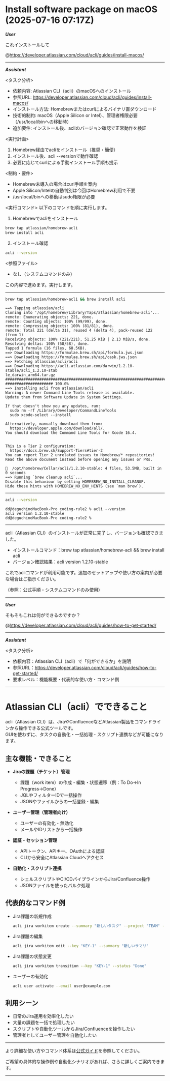 <!-- Generated by SpecStory -->

# Install software package on macOS (2025-07-16 07:17Z)

_**User**_

これインストールして

@https://developer.atlassian.com/cloud/acli/guides/install-macos/ 

---

_**Assistant**_

<タスク分析>
- 依頼内容: Atlassian CLI（acli）のmacOSへのインストール
- 参照URL: https://developer.atlassian.com/cloud/acli/guides/install-macos/
- インストール方法: Homebrewまたはcurlによるバイナリ直ダウンロード
- 技術的制約: macOS（Apple Silicon or Intel）、管理者権限必要（/usr/local/binへの移動時）
- 追加要件: インストール後、acliのバージョン確認で正常動作を検証

<実行計画>
1. Homebrew経由でacliをインストール（推奨・簡便）
2. インストール後、acli --versionで動作確認
3. 必要に応じてcurlによる手動インストール手順も提示

<制約・要件>
- Homebrew未導入の場合はcurl手順を案内
- Apple Silicon/Intelの自動判別は今回はHomebrew利用で不要
- /usr/local/binへの移動はsudo権限が必要

<実行コマンド>
以下のコマンドを順に実行します。

1. Homebrewでacliをインストール
```sh
brew tap atlassian/homebrew-acli
brew install acli
```
2. インストール確認
```sh
acli --version
```

<参照ファイル>
- なし（システムコマンドのみ）

この内容で進めます。実行します。

---

```bash
brew tap atlassian/homebrew-acli && brew install acli
```

```
==> Tapping atlassian/acli
Cloning into '/opt/homebrew/Library/Taps/atlassian/homebrew-acli'...
remote: Enumerating objects: 221, done.
remote: Counting objects: 100% (99/99), done.
remote: Compressing objects: 100% (81/81), done.
remote: Total 221 (delta 31), reused 4 (delta 4), pack-reused 122 (from 1)
Receiving objects: 100% (221/221), 51.25 KiB | 2.13 MiB/s, done.
Resolving deltas: 100% (58/58), done.
Tapped 1 formula (16 files, 68.5KB).
==> Downloading https://formulae.brew.sh/api/formula.jws.json
==> Downloading https://formulae.brew.sh/api/cask.jws.json
==> Fetching atlassian/acli/acli
==> Downloading https://acli.atlassian.com/darwin/1.2.10-stable/acli_1.2.10-stab
le_darwin_arm64.tar.gz
################################################################################
##################### 100.0%
==> Installing acli from atlassian/acli
Warning: A newer Command Line Tools release is available.
Update them from Software Update in System Settings.

If that doesn't show you any updates, run:
  sudo rm -rf /Library/Developer/CommandLineTools
  sudo xcode-select --install

Alternatively, manually download them from:
  https://developer.apple.com/download/all/.
You should download the Command Line Tools for Xcode 16.4.


This is a Tier 2 configuration:
  https://docs.brew.sh/Support-Tiers#tier-2
You can report Tier 2 unrelated issues to Homebrew/* repositories!
Read the above document instead before opening any issues or PRs.

🍺  /opt/homebrew/Cellar/acli/1.2.10-stable: 4 files, 53.5MB, built in 0 seconds
==> Running `brew cleanup acli`...
Disable this behaviour by setting HOMEBREW_NO_INSTALL_CLEANUP.
Hide these hints with HOMEBREW_NO_ENV_HINTS (see `man brew`).

```

---

```bash
acli --version
```

```
dd@deguchinoMacBook-Pro coding-rule2 % acli --version
acli version 1.2.10-stable
dd@deguchinoMacBook-Pro coding-rule2 %
```

---

acli（Atlassian CLI）のインストールが正常に完了し、バージョンも確認できました。

- インストールコマンド：brew tap atlassian/homebrew-acli && brew install acli
- バージョン確認結果：acli version 1.2.10-stable

これでacliコマンドが利用可能です。追加のセットアップや使い方の案内が必要な場合はご指示ください。

（参照：公式手順・システムコマンドのみ使用）

---

_**User**_

そもそもこれは何ができるのですか？

@https://developer.atlassian.com/cloud/acli/guides/how-to-get-started/ 

---

_**Assistant**_

<タスク分析>
- 依頼内容：Atlassian CLI（acli）で「何ができるか」を説明
- 参照URL：https://developer.atlassian.com/cloud/acli/guides/how-to-get-started/
- 要求レベル：機能概要・代表的な使い方・コマンド例

---

# Atlassian CLI（acli）でできること

acli（Atlassian CLI）は、JiraやConfluenceなどAtlassian製品をコマンドラインから操作できる公式ツールです。  
GUIを使わずに、タスクの自動化・一括処理・スクリプト連携などが可能になります。

## 主な機能・できること

- **Jiraの課題（チケット）管理**
  - 課題（work item）の作成・編集・状態遷移（例：To Do→In Progress→Done）
  - JQLやフィルターIDで一括操作
  - JSONやファイルからの一括登録・編集

- **ユーザー管理（管理者向け）**
  - ユーザーの有効化・無効化
  - メールやIDリストから一括操作

- **認証・セッション管理**
  - APIトークン、APIキー、OAuthによる認証
  - CLIから安全にAtlassian Cloudへアクセス

- **自動化・スクリプト連携**
  - シェルスクリプトやCI/CDパイプラインからJira/Confluence操作
  - JSONファイルを使ったバルク処理

## 代表的なコマンド例

- Jira課題の新規作成
  ```sh
  acli jira workitem create --summary "新しいタスク" --project "TEAM" --type "Task"
  ```
- Jira課題の編集
  ```sh
  acli jira workitem edit --key "KEY-1" --summary "新しいサマリ"
  ```
- Jira課題の状態変更
  ```sh
  acli jira workitem transition --key "KEY-1" --status "Done"
  ```
- ユーザーの有効化
  ```sh
  acli user activate --email user@example.com
  ```

## 利用シーン
- 日常のJira運用を効率化したい
- 大量の課題を一括で処理したい
- スクリプトや自動化ツールからJira/Confluenceを操作したい
- 管理者としてユーザー管理を自動化したい

---

より詳細な使い方やコマンド体系は[公式ガイド](https://developer.atlassian.com/cloud/acli/guides/how-to-get-started/)を参照してください。

ご希望の具体的な操作例や自動化シナリオがあれば、さらに詳しくご案内できます。

---

